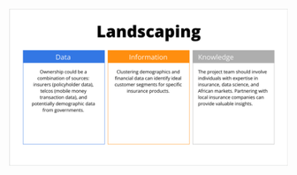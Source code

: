 
![Placeholder Image](https://github.com/CodeMonkey96/insurance-claims_integrated-project/blob/master/visuals/project-landscape/project-landscape.png "This is a placeholder image")
